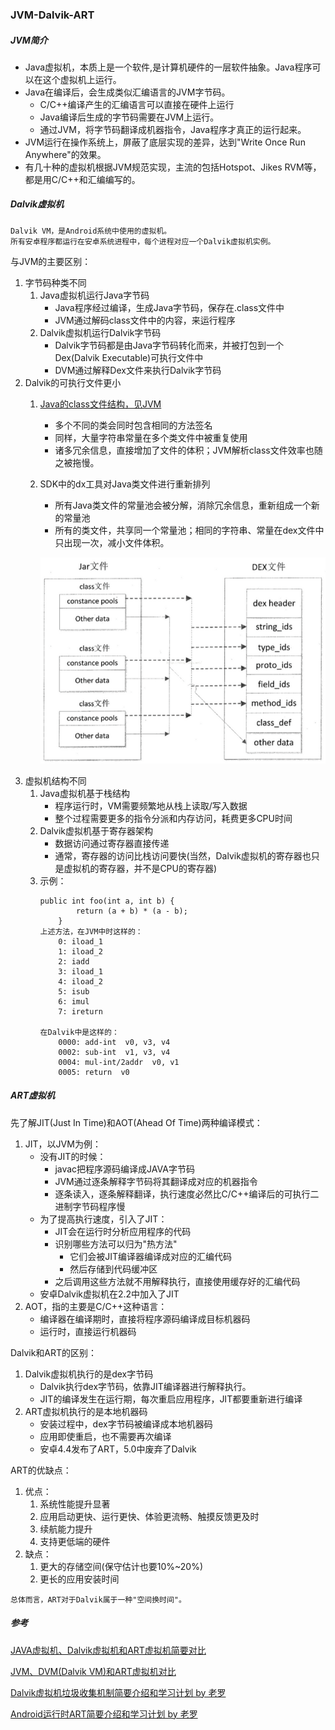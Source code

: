 ### JVM-Dalvik-ART

##### JVM简介
* Java虚拟机，本质上是一个软件,是计算机硬件的一层软件抽象。Java程序可以在这个虚拟机上运行。
* Java在编译后，会生成类似汇编语言的JVM字节码。
    * C/C++编译产生的汇编语言可以直接在硬件上运行
    * Java编译后生成的字节码需要在JVM上运行。
    * 通过JVM，将字节码翻译成机器指令，Java程序才真正的运行起来。
* JVM运行在操作系统上，屏蔽了底层实现的差异，达到"Write Once Run Anywhere"的效果。
* 有几十种的虚拟机根据JVM规范实现，主流的包括Hotspot、Jikes RVM等，都是用C/C++和汇编编写的。

##### Dalvik虚拟机

```
Dalvik VM，是Android系统中使用的虚拟机。
所有安卓程序都运行在安卓系统进程中，每个进程对应一个Dalvik虚拟机实例。
```

与JVM的主要区别：
1. 字节码种类不同
    1. Java虚拟机运行Java字节码
        * Java程序经过编译，生成Java字节码，保存在.class文件中
        * JVM通过解码class文件中的内容，来运行程序
    2. Dalvik虚拟机运行Dalvik字节码
        * Dalvik字节码都是由Java字节码转化而来，并被打包到一个Dex(Dalvik Executable)可执行文件中
        * DVM通过解释Dex文件来执行Dalvik字节码
2. Dalvik的可执行文件更小
    1. [Java的class文件结构，见JVM](../../../../ProgrammingLanguage/Java/JVM/ClassFileStructure/CFS_Intro.md)
        * 多个不同的类会同时包含相同的方法签名
        * 同样，大量字符串常量在多个类文件中被重复使用
        * 诸多冗余信息，直接增加了文件的体积；JVM解析class文件效率也随之被拖慢。
    2. SDK中的dx工具对Java类文件进行重新排列
        * 所有Java类文件的常量池会被分解，消除冗余信息，重新组成一个新的常量池
        * 所有的类文件，共享同一个常量池；相同的字符串、常量在dex文件中只出现一次，减小文件体积。

        ![Jar文件转化为Dex文件](img/JarFile2DexFile.png)
3. 虚拟机结构不同
    1. Java虚拟机基于栈结构
        * 程序运行时，VM需要频繁地从栈上读取/写入数据
        * 整个过程需要更多的指令分派和内存访问，耗费更多CPU时间
    2. Dalvik虚拟机基于寄存器架构
        * 数据访问通过寄存器直接传递
        * 通常，寄存器的访问比栈访问要快(当然，Dalvik虚拟机的寄存器也只是虚拟机的寄存器，并不是CPU的寄存器)
    3. 示例：
        ```
        public int foo(int a, int b) {
                return (a + b) * (a - b);
            }
        上述方法，在JVM中时这样的：
            0: iload_1
            1: iload_2
            2: iadd
            3: iload_1
            4: iload_2
            5: isub
            6: imul
            7: ireturn

        在Dalvik中是这样的：
            0000: add-int  v0, v3, v4
            0002: sub-int  v1, v3, v4
            0004: mul-int/2addr  v0, v1
            0005: return  v0
        ```

##### ART虚拟机

先了解JIT(Just In Time)和AOT(Ahead Of Time)两种编译模式：
1. JIT，以JVM为例：
    * 没有JIT的时候：
        * javac把程序源码编译成JAVA字节码
        * JVM通过逐条解释字节码将其翻译成对应的机器指令
        * 逐条读入，逐条解释翻译，执行速度必然比C/C++编译后的可执行二进制字节码程序慢
    * 为了提高执行速度，引入了JIT：
        * JIT会在运行时分析应用程序的代码
        * 识别哪些方法可以归为"热方法"
            * 它们会被JIT编译器编译成对应的汇编代码
            * 然后存储到代码缓冲区
        * 之后调用这些方法就不用解释执行，直接使用缓存好的汇编代码
    * 安卓Dalvik虚拟机在2.2中加入了JIT
2. AOT，指的主要是C/C++这种语言：
    * 编译器在编译期时，直接将程序源码编译成目标机器码
    * 运行时，直接运行机器码

Dalvik和ART的区别：
1. Dalvik虚拟机执行的是dex字节码
    * Dalvik执行dex字节码，依靠JIT编译器进行解释执行。
    * JIT的编译发生在运行期，每次重启应用程序，JIT都要重新进行编译
2. ART虚拟机执行的是本地机器码
    * 安装过程中，dex字节码被编译成本地机器码
    * 应用即使重启，也不需要再次编译
    * 安卓4.4发布了ART，5.0中废弃了Dalvik

ART的优缺点：
1. 优点：
    1. 系统性能提升显著
    2. 应用启动更快、运行更快、体验更流畅、触摸反馈更及时
    3. 续航能力提升
    4. 支持更低端的硬件
2. 缺点：
    1. 更大的存储空间(保守估计也要10%~20%)
    2. 更长的应用安装时间

```
总体而言，ART对于Dalvik属于一种"空间换时间"。
```

##### 参考

[JAVA虚拟机、Dalvik虚拟机和ART虚拟机简要对比](https://blog.csdn.net/jason0539/article/details/50440669)

[JVM、DVM(Dalvik VM)和ART虚拟机对比](https://blog.csdn.net/evan_man/article/details/52414390)

[Dalvik虚拟机垃圾收集机制简要介绍和学习计划 by 老罗](https://blog.csdn.net/luoshengyang/article/details/41338251)

[Android运行时ART简要介绍和学习计划 by 老罗](https://blog.csdn.net/luoshengyang/article/details/39256813)